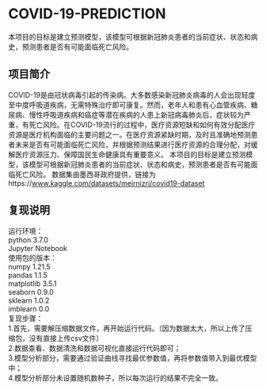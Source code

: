 # COVID-19-PREDICTION
本项目的目标是建立预测模型，该模型可根据新冠肺炎患者的当前症状、状态和病史，预测患者是否有可能面临死亡风险。
## 项目简介
COVID-19是由冠状病毒引起的传染病。大多数感染新冠肺炎病毒的人会出现轻度至中度呼吸道疾病，无需特殊治疗即可康复。然而，老年人和患有心血管疾病、糖尿病、慢性呼吸道疾病和癌症等潜在疾病的人患上新冠病毒肺炎后，症状较为严重，有死亡风险。在COVID-19流行的过程中，医疗资源短缺和如何有效分配医疗资源是医疗机构面临的主要问题之一。在医疗资源紧缺时期，及时且准确地预测患者未来是否有可能面临死亡风险，并根据预测结果进行医疗资源的合理分配，对缓解医疗资源压力、保障国民生命健康具有重要意义。
本项目的目标是建立预测模型，该模型可根据新冠肺炎患者的当前症状、状态和病史，预测患者是否有可能面临死亡风险。
数据集由墨西哥政府提供，链接为https://www.kaggle.com/datasets/meirnizri/covid19-dataset
## 复现说明
运行环境：  
python 3.7.0  
Jupyter Notebook  
使用包的版本：  
numpy 1.21.5  
pandas 1.1.5  
matplotlib 3.5.1  
seaborn 0.9.0  
sklearn 1.0.2  
imblearn 0.0  
复现步骤：  
1.首先，需要解压缩数据文件，再开始运行代码。（因为数据太大，所以上传了压缩包，没有直接上传csv文件）  
2.数据查看、数据清洗和数据可视化直接运行代码即可；  
3.模型分析部分，需要通过验证曲线寻找最优参数值，再将参数值带入到最优模型中；  
4.模型分析部分未设置随机数种子，所以每次运行的结果不完全一致。
